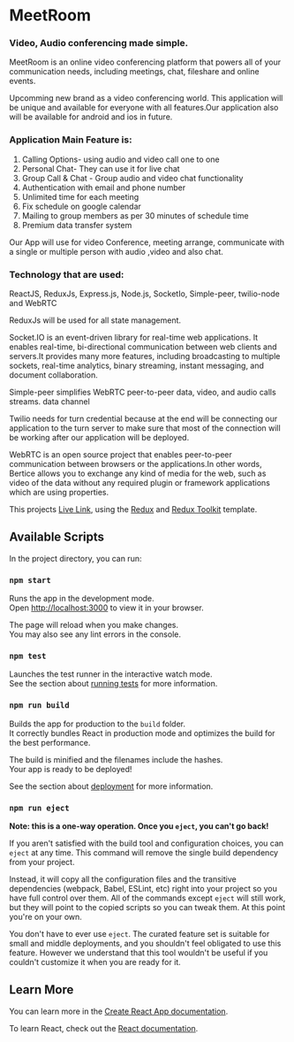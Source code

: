 # MeetRoom

### Video, Audio conferencing made simple.

MeetRoom is an online video conferencing platform that powers all of your communication needs, including meetings, chat, fileshare and online events.

Upcomming new brand as a video conferencing world. This application will be unique and available for everyone with all features.Our application also will be available for android and ios in future.

### Application Main Feature is:
1. Calling Options- using audio and video call one to one
2. Personal Chat- They can use it for live chat
3. Group Call & Chat - Group audio and video chat functionality
4. Authentication with email and phone number
5. Unlimited time for each meeting
6. Fix schedule on google calendar 
7. Mailing to group members as per 30 minutes of schedule time
8. Premium data transfer system

Our App will use for video Conference, meeting arrange, communicate with a single or multiple person with audio ,video and also chat.

### Technology that are used: 
ReactJS, ReduxJs, Express.js, Node.js, SocketIo, Simple-peer, twilio-node and WebRTC

ReduxJs will be used for all state management.

Socket.IO is an event-driven library for real-time web applications. It enables real-time, bi-directional communication between web clients and servers.It provides many more features, including broadcasting to multiple sockets, real-time analytics, binary streaming, instant messaging, and document collaboration.

Simple-peer simplifies WebRTC peer-to-peer data, video, and audio calls streams. data channel

Twilio needs for turn credential because at the end will be connecting our application to the turn server to make sure that most of the connection will be working after our application will be deployed.

WebRTC is an open source project that enables peer-to-peer communication between browsers or the applications.In other words, Bertice allows you to exchange any kind of media for the web, such as video of the data without any required plugin or framework applications which are using properties.

This projects [Live Link](https://meetrooms.herokuapp.app), using the [Redux](https://redux.js.org/) and [Redux Toolkit](https://redux-toolkit.js.org/) template.

## Available Scripts

In the project directory, you can run:

### `npm start`

Runs the app in the development mode.\
Open [http://localhost:3000](http://localhost:3000) to view it in your browser.

The page will reload when you make changes.\
You may also see any lint errors in the console.

### `npm test`

Launches the test runner in the interactive watch mode.\
See the section about [running tests](https://facebook.github.io/create-react-app/docs/running-tests) for more information.

### `npm run build`

Builds the app for production to the `build` folder.\
It correctly bundles React in production mode and optimizes the build for the best performance.

The build is minified and the filenames include the hashes.\
Your app is ready to be deployed!

See the section about [deployment](https://facebook.github.io/create-react-app/docs/deployment) for more information.

### `npm run eject`

**Note: this is a one-way operation. Once you `eject`, you can't go back!**

If you aren't satisfied with the build tool and configuration choices, you can `eject` at any time. This command will remove the single build dependency from your project.

Instead, it will copy all the configuration files and the transitive dependencies (webpack, Babel, ESLint, etc) right into your project so you have full control over them. All of the commands except `eject` will still work, but they will point to the copied scripts so you can tweak them. At this point you're on your own.

You don't have to ever use `eject`. The curated feature set is suitable for small and middle deployments, and you shouldn't feel obligated to use this feature. However we understand that this tool wouldn't be useful if you couldn't customize it when you are ready for it.

## Learn More

You can learn more in the [Create React App documentation](https://facebook.github.io/create-react-app/docs/getting-started).

To learn React, check out the [React documentation](https://reactjs.org/).
